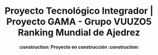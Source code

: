 <h1 align="center"> Proyecto Tecnológico Integrador |
                    Proyecto GAMA - Grupo VUUZO5
                    Ranking Mundial de Ajedrez </h1>
<h4 align="center">
:construction: Proyecto en construcción :construction:
</h4>


